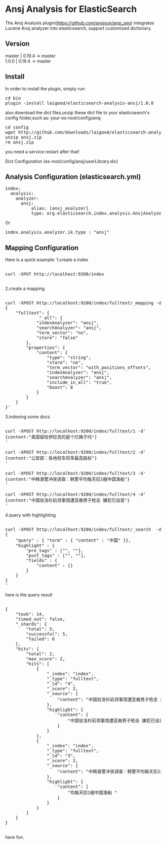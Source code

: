 Ansj Analysis for ElasticSearch
==================================

The Ansj Analysis plugin(https://github.com/ansjsun/ansj_seg) integrates Lucene Ansj analyzer into elasticsearch, support customized dictionary.


Version
-------------
 master                      | 0.19.4 -> master   
 1.0.0                       | 0.19.4 -> master   


Install
-------------

In order to install the plugin, simply run:
 
<pre>
cd bin
plugin -install laigood/elasticsearch-analysis-ansj/1.0.0
</pre>
 
also download the dict files,unzip these dict file to your elasticsearch's config folder,such as: your-es-root/config/ansj

<pre>
cd config
wget http://github.com/downloads/laigood/elasticsearch-analysis-ansj/ansj.zip --no-check-certificate
unzip ansj.zip
rm ansj.zip
</pre>

you need a service restart after that!

Dict Configuration (es-root/config/ansj/userLibrary.dic)

Analysis Configuration (elasticsearch.yml)
-------------

<Pre>
index:
  analysis:                   
    analyzer:      
      ansj:
          alias: [ansj_analyzer]
          type: org.elasticsearch.index.analysis.AnsjAnalyzerProvider
</pre>
Or
<pre>
index.analysis.analyzer.ik.type : "ansj"
</pre>

Mapping Configuration
-------------

Here is a quick example:
1.create a index

<pre>

curl -XPUT http://localhost:9200/index

</pre>

2.create a mapping

<pre>

curl -XPOST http://localhost:9200/index/fulltext/_mapping -d'
{
    "fulltext": {
             "_all": {
            "indexAnalyzer": "ansj",
            "searchAnalyzer": "ansj",
            "term_vector": "no",
            "store": "false"
        },
        "properties": {
            "content": {
                "type": "string",
                "store": "no",
                "term_vector": "with_positions_offsets",
                "indexAnalyzer": "ansj",
                "searchAnalyzer": "ansj",
                "include_in_all": "true",
                "boost": 8
            }
        }
    }
}'
</pre>

3.indexing some docs

<pre>

curl -XPOST http://localhost:9200/index/fulltext/1 -d'
{content:"美国留给伊拉克的是个烂摊子吗"}
'

curl -XPOST http://localhost:9200/index/fulltext/2 -d'
{content:"公安部：各地校车将享最高路权"}
'

curl -XPOST http://localhost:9200/index/fulltext/3 -d'
{content:"中韩渔警冲突调查：韩警平均每天扣1艘中国渔船"}
'

curl -XPOST http://localhost:9200/index/fulltext/4 -d'
{content:"中国驻洛杉矶领事馆遭亚裔男子枪击 嫌犯已自首"}
'
</pre>

4.query with highlighting

<pre>

curl -XPOST http://localhost:9200/index/fulltext/_search  -d'
{
    "query" : { "term" : { "content" : "中国" }},
    "highlight" : {
        "pre_tags" : ["<tag1>", "<tag2>"],
        "post_tags" : ["</tag1>", "</tag2>"],
        "fields" : {
            "content" : {}
        }
    }
}
'
</pre>

here is the query result

<pre>

{
    "took": 14,
    "timed_out": false,
    "_shards": {
        "total": 5,
        "successful": 5,
        "failed": 0
    },
    "hits": {
        "total": 2,
        "max_score": 2,
        "hits": [
            {
                "_index": "index",
                "_type": "fulltext",
                "_id": "4",
                "_score": 2,
                "_source": {
                    "content": "中国驻洛杉矶领事馆遭亚裔男子枪击 嫌犯已自首"
                },
                "highlight": {
                    "content": [
                        "<tag1>中国</tag1>驻洛杉矶领事馆遭亚裔男子枪击 嫌犯已自首 "
                    ]
                }
            },
            {
                "_index": "index",
                "_type": "fulltext",
                "_id": "3",
                "_score": 2,
                "_source": {
                    "content": "中韩渔警冲突调查：韩警平均每天扣1艘中国渔船"
                },
                "highlight": {
                    "content": [
                        "均每天扣1艘<tag1>中国</tag1>渔船 "
                    ]
                }
            }
        ]
    }
}

</pre>


have fun.